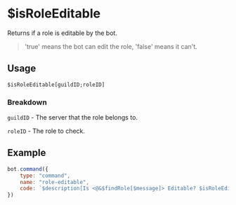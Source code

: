 # $isRoleEditable
Returns if a role is editable by the bot.
> 'true' means the bot can edit the role, 'false' means it can't.

## Usage
```
$isRoleEditable[guildID;roleID]
```

### Breakdown
`guildID` - The server that the role belongs to.

`roleID` - The role to check.

## Example
```js
bot.command({
    type: "command",
    name: "role-editable",
    code: `$description[Is <@&$findRole[$message]> Editable? $isRoleEditable[$guildID;$findRole[$message]]]`
})
```
